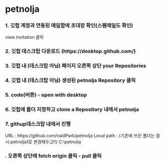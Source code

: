 # petnolja


<h3> 1. 깃헙 계정과 연동된 메일함에 초대장 확인(스팸메일도 확인) </h3>
     view invitation 클릭

<h3> 2. 깃헙 데스크탑 다운로드 (https://desktop.github.com/)</h3>

<h3>3. 깃헙 내 (데스크탑 아님) 페이지 오른쪽 상단 your Repositories</h3>

<h3>4. 깃헙 내 (데스크탑 아님)  생성된 petnolja Repository 클릭</h3>

<h3>5. code(버튼) - open with desktop</h3>

<h3>6. 깃헙에 폴더 지정하고 clone a Repository 내에서 petnolja</h3>

<h3>7. githup데스크탑 내에서 진행</h3>
    URL :
    https://github.com/naldPark/petnolja
    Local path :
    (기존에 쓰던 폴더는 잠시 petnolja1로 변경해두고!!)
    C:\petnolja

<h3>. 오른쪽 상단에 fetch origin 클릭 - pull 클릭</h3>
